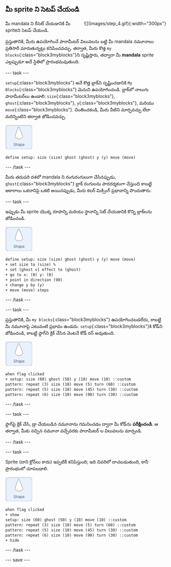 ## మీ sprite ని సెటప్ చేయండి

<div style="display: flex; flex-wrap: wrap">
<div style="flex-basis: 200px; flex-grow: 1; margin-right: 15px;">
మీ mandala ని రీసెట్ చేయడానికి మీ spriteని సెటప్ చేయండి.
</div>
<div>
![](images/step_4.gif){:width="300px"}
</div>
</div>

ప్రస్తుతానికి, మీరు ఉపయోగించే పారామీటర్ విలువలను బట్టి మీ mandala నమూనాలు ప్రతిసారీ మారుతున్నట్లు కనిపించవచ్చు. తర్వాత, మీరు కొత్త `my blocks`{:class="block3myblocks"}ని సృష్టిస్తారు, తద్వారా మీ **mandala** sprite ఎల్లప్పుడూ అదే స్థితిలో ప్రారంభమవుతుంది.

--- task ---

`setup`{:class="block3myblocks"} అనే కొత్త బ్లాక్‌ని సృష్టించడానికి `My Blocks`{:class="block3myblocks"} మెనుని ఉపయోగించండి. బ్లాక్‌లో నాలుగు పారామీటర్‌లు ఉండాలి: `size`{:class="block3myblocks"}, `ghost`{:class="block3myblocks"}, `y`{:class="block3myblocks"}, మరియు `move`{:class="block3myblocks"}. చింతించకండి, మీరు వీటిని మార్చవచ్చు లేదా మరిన్నింటిని తర్వాత జోడించవచ్చు.

![Shape sprite.](images/shape_sprite.png)

```blocks3
define setup: size (size) ghost (ghost) y (y) move (move)
```

--- /task ---

మీరు తదుపరి దశలో mandala ని రంగురంగులుగా చేసినప్పుడు, `ghost`{:class="block3myblocks"} బ్లాక్ రంగులను పారదర్శకంగా చేస్తుంది కాబట్టి ఆకారాలు ఒకదానిపై ఒకటి అయినప్పుడు, మీరు కలర్ మిక్సింగ్ ప్రభావాన్ని పొందుతారు.

--- task ---

ఇప్పుడు మీ sprite యొక్క రూపాన్ని మరియు స్థానాన్ని సెట్ చేయడానికి కొన్ని బ్లాక్‌లను జోడించండి.

![Shape sprite.](images/shape_sprite.png)

```blocks3
define setup: size (size) ghost (ghost) y (y) move (move)
+ set size to (size) %
+ set [ghost v] effect to (ghost)
+ go to x: (0) y: (0)
+ point in direction (90)
+ change y by (y)
+ move (move) steps
```

--- /task ---

--- task ---

ప్రస్తుతానికి, మీ `my blocks`{:class="block3myblocks"} ఉపయోగించబడలేదు, కాబట్టి మీ నమూనాపై ఎటువంటి ప్రభావం ఉండదు. `setup`{:class="block3myblocks"}కి కోడ్‌ని జోడించండి, కాబట్టి ఫ్లాగ్‌ని క్లిక్ చేసిన వెంటనే కోడ్ రన్ అవుతుంది.

![Shape sprite.](images/shape_sprite.png)

```blocks3
when flag clicked
+ setup: size (60) ghost (50) y (10) move (10) ::custom
pattern: repeat (3) size (10) move (5) turn (60) ::custom
pattern: repeat (5) size (10) move (45) turn (30) ::custom
pattern: repeat (6) size (10) move (90) turn (30) ::custom
```

--- /task ---

--- task ---

ఫ్లాగ్‌పై క్లిక్ చేసి, డ్రా చేయబడిన నమూనాను గమనించడం ద్వారా మీ కోడ్‌ను **పరీక్షించండి**. ఆ తర్వాత, మీకు నచ్చిన నమూనా వచ్చేవరకు పారామీటర్ ల విలువలను మార్చండి.

--- /task ---

--- task ---

Sprite (దాని క్లోన్‌లు కాదు) ఇప్పటికీ కనిపిస్తుంది; ఇది చివరిలో దాచబడుతుంది, కానీ ప్రారంభంలో చూపబడాలి.

![Shape sprite.](images/shape_sprite.png)

```blocks3
when flag clicked
+ show
setup: size (60) ghost (50) y (10) move (10) ::custom
pattern: repeat (3) size (10) move (5) turn (60) ::custom
pattern: repeat (5) size (10) move (45) turn (30) ::custom
pattern: repeat (6) size (10) move (90) turn (30) ::custom
+ hide
```

--- /task ---

--- save ---
